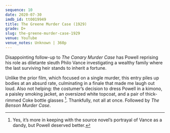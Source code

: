 ```yaml
---
sequence: 10
date: 2020-07-30
imdb_id: tt0019949
title: The Greene Murder Case (1929)
grade: D+
slug: the-greene-murder-case-1929
venue: YouTube
venue_notes: Unknown | 360p
---
```


Disappointing follow-up to <span data-imdb-id="tt0019745">_The Canary Murder Case_</span> has Powell reprising his role as diletante sleuth Philo Vance investigating a wealthy family where the last surviving heir stands to inherit a fortune.

<!-- end -->

Unlike the prior film, which focused on a single murder, this entry piles up bodies at an absurd rate, culminating in a finale that made me laugh out loud. Also not helping: the costumer’s decision to dress Powell in a kimono, a paisley smoking jacket, an oversized white topcoat, and a pair of thick-rimmed Coke bottle glasses [^1]. Thankfully, not all at once. Followed by <span data-imdb-id="tt0020679">_The Benson Murder Case_</span>.

[^1]: Yes, it’s more in keeping with the source novel’s portrayal of Vance as a dandy, but Powell deserved better.
